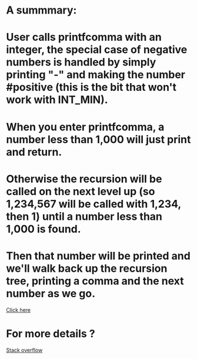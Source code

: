 # A summmary:

# User calls printfcomma with an integer, the special case of negative numbers is handled by simply printing "-" and making the number #positive (this is the bit that won't work with INT_MIN).

# When you enter printfcomma, a number less than 1,000 will just print and return.

# Otherwise the recursion will be called on the next level up (so 1,234,567 will be called with 1,234, then 1) until a number less than 1,000 is found.

# Then that number will be printed and we'll walk back up the recursion tree, printing a comma and the next number as we go.











<a href ="https://toph.co/submissions/filter?author=605b180b19dac839fcd1f417">Click here</a>
# For more details ?
 <a href = "https://stackoverflow.com/questions/1449805/how-to-format-a-number-from-1123456789-to-1-123-456-789-in-c">Stack overflow</a>
